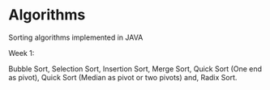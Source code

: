 # Algorithms
Sorting algorithms implemented in JAVA

Week 1:

Bubble Sort, 
Selection Sort, 
Insertion Sort, 
Merge Sort, 
Quick Sort (One end as pivot), 
Quick Sort (Median as pivot or two pivots) and, 
Radix Sort.
